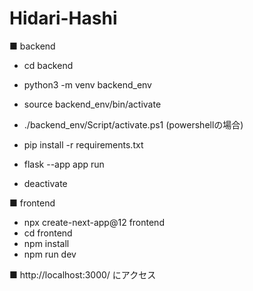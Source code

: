 # Hidari-Hashi

■ backend
- cd backend
- python3 -m venv backend_env
- source backend_env/bin/activate
- ./backend_env/Script/activate.ps1 (powershellの場合)
- pip install -r requirements.txt
- flask --app app run

- deactivate

■ frontend
- npx create-next-app@12 frontend
- cd frontend
- npm install
- npm run dev

■ http://localhost:3000/ にアクセス
